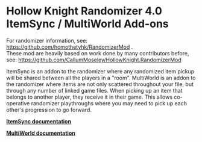 # Hollow Knight Randomizer 4.0 ItemSync / MultiWorld Add-ons

For randomizer information, see: https://github.com/homothetyhk/RandomizerMod .  
These mod are heavily based on work done by many contributors before, see: https://github.com/CallumMoseley/HollowKnight.RandomizerMod

ItemSync is an addon to the randomizer where any randomized item pickup will be shared between all the players in a "room".
MultiWorld is an addon to the randomizer where items are not only scattered throughout your file, but through any number of linked game files. When picking up an item that belongs to another player, they receive it in their game. This allows co-operative randomizer playthroughs where you may need to pick up each other's progression to go forward.

[**ItemSync documentation**](ItemSyncMod/README.md)

[**MultiWorld documentation**](MultiWorldMod/README.md)
